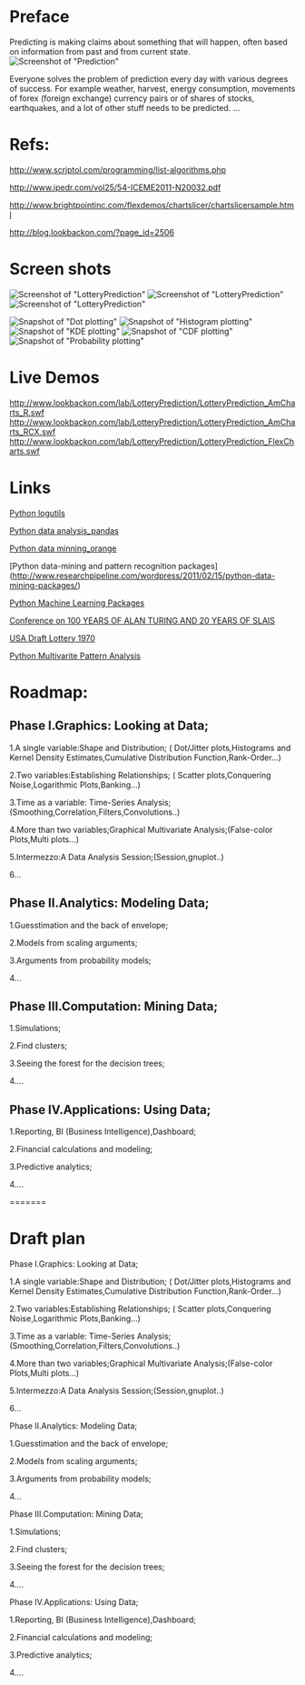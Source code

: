 # Preface

Predicting is making claims about something that will happen, often based on information from past and from current state.
![Screenshot of "Prediction"](http://blog.lookbackon.com/wp-content/uploads/2010/12/prediction.gif)

Everyone solves the problem of prediction every day with various degrees of success. For example weather, harvest, energy consumption, movements of forex (foreign exchange) currency pairs or of shares of stocks, earthquakes, and a lot of other stuff needs to be predicted.
...
# Refs:

http://www.scriptol.com/programming/list-algorithms.php

http://www.ipedr.com/vol25/54-ICEME2011-N20032.pdf

http://www.brightpointinc.com/flexdemos/chartslicer/chartslicersample.html

http://blog.lookbackon.com/?page_id=2506

# Screen shots

![Screenshot of "LotteryPrediction"](https://raw.github.com/yangboz/LotteryPrediction/master/src/assets/screenshots/lp.jpg)
![Screenshot of "LotteryPrediction"](https://raw.github.com/yangboz/LotteryPrediction/master/src/assets/screenshots/lp_time_slice.jpg)
![Screenshot of "LotteryPrediction"](https://raw.github.com/yangboz/LotteryPrediction/master/src/assets/screenshots/lp_time_slice_compare.jpg)

![Snapshot of "Dot plotting"](https://raw.github.com/yangboz/LotteryPrediction/master/src/python/snapshots/blue_balls_dot_plot.png)
![Snapshot of "Histogram plotting"](https://raw.github.com/yangboz/LotteryPrediction/master/src/python/snapshots/blue_balls_histogram_plot.png)
![Snapshot of "KDE plotting"](https://raw.github.com/yangboz/LotteryPrediction/master/src/python/snapshots/blue_balls_gussian_kde_plot.png)
![Snapshot of "CDF plotting"](https://raw.github.com/yangboz/LotteryPrediction/master/src/python/snapshots/blue_balls_cdf_plot.png)
![Snapshot of "Probability plotting"](https://raw.github.com/yangboz/LotteryPrediction/master/src/python/snapshots/blue_balls_probability_plot.png)

# Live Demos

http://www.lookbackon.com/lab/LotteryPrediction/LotteryPrediction_AmCharts_R.swf 
http://www.lookbackon.com/lab/LotteryPrediction/LotteryPrediction_AmCharts_RCX.swf
http://www.lookbackon.com/lab/LotteryPrediction/LotteryPrediction_FlexCharts.swf

# Links

[Python logutils](https://code.google.com/p/logutils/)

[Python data analysis_pandas](http://pandas.pydata.org/)

[Python data minning_orange](http://orange.biolab.si/)

[Python data-mining and pattern recognition packages] (http://www.researchpipeline.com/wordpress/2011/02/15/python-data-mining-packages/)

[Python Machine Learning Packages](http://web.media.mit.edu/~stefie10/technical/pythonml.html)

[Conference on 100 YEARS OF ALAN TURING AND 20 YEARS OF SLAIS](http://ailab.ijs.si/dunja/TuringSLAIS-2012/)

[USA Draft Lottery 1970](http://lib.stat.cmu.edu/DASL/Stories/DraftLottery.html )

[Python Multivarite Pattern Analysis](http://www.pymvpa.org/)

# Roadmap:

## Phase I.Graphics: Looking at Data; 

1.A single variable:Shape and Distribution; ( Dot/Jitter plots,Histograms and Kernel Density Estimates,Cumulative Distribution Function,Rank-Order...)

2.Two variables:Establishing Relationships; ( Scatter plots,Conquering Noise,Logarithmic Plots,Banking...)

3.Time as a variable: Time-Series Analysis; (Smoothing,Correlation,Filters,Convolutions..)

4.More than two variables;Graphical Multivariate Analysis;(False-color Plots,Multi plots...)

5.Intermezzo:A Data Analysis Session;(Session,gnuplot..)

6...

## Phase II.Analytics: Modeling Data;

1.Guesstimation and the back of envelope;

2.Models from scaling arguments;

3.Arguments from probability models;

4...

## Phase III.Computation: Mining Data;

1.Simulations;

2.Find clusters;

3.Seeing the forest for the decision trees;

4....

## Phase IV.Applications: Using Data;

1.Reporting, BI (Business Intelligence),Dashboard;

2.Financial calculations and modeling;

3.Predictive analytics;

4....

=======
# Draft plan

Phase I.Graphics: Looking at Data; 

1.A single variable:Shape and Distribution; ( Dot/Jitter plots,Histograms and Kernel Density Estimates,Cumulative Distribution Function,Rank-Order...)

2.Two variables:Establishing Relationships; ( Scatter plots,Conquering Noise,Logarithmic Plots,Banking...)

3.Time as a variable: Time-Series Analysis; (Smoothing,Correlation,Filters,Convolutions..)

4.More than two variables;Graphical Multivariate Analysis;(False-color Plots,Multi plots...)

5.Intermezzo:A Data Analysis Session;(Session,gnuplot..)

6...

Phase II.Analytics: Modeling Data;

1.Guesstimation and the back of envelope;

2.Models from scaling arguments;

3.Arguments from probability models;

4...

Phase III.Computation: Mining Data;

1.Simulations;

2.Find clusters;

3.Seeing the forest for the decision trees;

4....

Phase IV.Applications: Using Data;

1.Reporting, BI (Business Intelligence),Dashboard;

2.Financial calculations and modeling;

3.Predictive analytics;

4....
